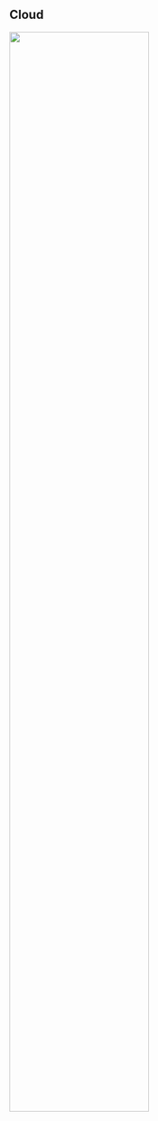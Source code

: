 Cloud
-

<img src="https://gist.github.com/cn007b/384d6938ebef985347b29c15476b55c5/raw/7071e67fad3938045037e7ce92db65b2c4dab3f9/cloudComputingTypes.jpeg" width="70%" />
